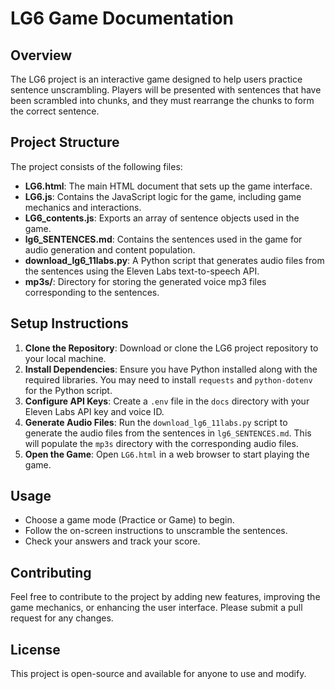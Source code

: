 # LG6 Game Documentation

## Overview
The LG6 project is an interactive game designed to help users practice sentence unscrambling. Players will be presented with sentences that have been scrambled into chunks, and they must rearrange the chunks to form the correct sentence.

## Project Structure
The project consists of the following files:

- **LG6.html**: The main HTML document that sets up the game interface.
- **LG6.js**: Contains the JavaScript logic for the game, including game mechanics and interactions.
- **LG6_contents.js**: Exports an array of sentence objects used in the game.
- **lg6_SENTENCES.md**: Contains the sentences used in the game for audio generation and content population.
- **download_lg6_11labs.py**: A Python script that generates audio files from the sentences using the Eleven Labs text-to-speech API.
- **mp3s/**: Directory for storing the generated voice mp3 files corresponding to the sentences.

## Setup Instructions
1. **Clone the Repository**: Download or clone the LG6 project repository to your local machine.
2. **Install Dependencies**: Ensure you have Python installed along with the required libraries. You may need to install `requests` and `python-dotenv` for the Python script.
3. **Configure API Keys**: Create a `.env` file in the `docs` directory with your Eleven Labs API key and voice ID.
4. **Generate Audio Files**: Run the `download_lg6_11labs.py` script to generate the audio files from the sentences in `lg6_SENTENCES.md`. This will populate the `mp3s` directory with the corresponding audio files.
5. **Open the Game**: Open `LG6.html` in a web browser to start playing the game.

## Usage
- Choose a game mode (Practice or Game) to begin.
- Follow the on-screen instructions to unscramble the sentences.
- Check your answers and track your score.

## Contributing
Feel free to contribute to the project by adding new features, improving the game mechanics, or enhancing the user interface. Please submit a pull request for any changes.

## License
This project is open-source and available for anyone to use and modify.